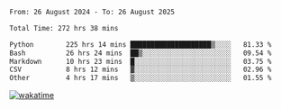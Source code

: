 <!--START_SECTION:waka-->

```txt
From: 26 August 2024 - To: 26 August 2025

Total Time: 272 hrs 38 mins

Python        225 hrs 14 mins ████████████████████▒░░░░   81.33 %
Bash          26 hrs 24 mins  ██▒░░░░░░░░░░░░░░░░░░░░░░   09.54 %
Markdown      10 hrs 23 mins  █░░░░░░░░░░░░░░░░░░░░░░░░   03.75 %
CSV           8 hrs 12 mins   ▓░░░░░░░░░░░░░░░░░░░░░░░░   02.96 %
Other         4 hrs 17 mins   ▒░░░░░░░░░░░░░░░░░░░░░░░░   01.55 %
```

<!--END_SECTION:waka-->
[![wakatime](https://wakatime.com/badge/user/5f89a63a-5294-4958-ad30-2b3455e63f2a.svg)](https://wakatime.com/@5f89a63a-5294-4958-ad30-2b3455e63f2a)
